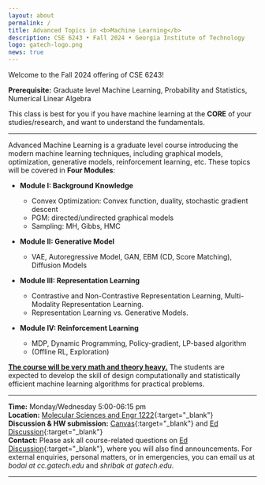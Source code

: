```yaml
---
layout: about
permalink: /
title: Advanced Topics in <b>Machine Learning</b>
description: CSE 6243 • Fall 2024 • Georgia Institute of Technology
logo: gatech-logo.png
news: true
---
```

Welcome to the Fall 2024 offering of CSE 6243!

**Prerequisite:** Graduate level Machine Learning, Probability and Statistics, Numerical Linear Algebra

This class is best for you if you have machine learning at the **CORE** of your studies/research, and want to understand the fundamentals.

***

Advanced Machine Learning is a graduate level course introducing the modern machine learning techniques, including graphical models, optimization, generative models, reinforcement learning, etc.
These topics will be covered in **Four Modules**:

- **Module I: Background Knowledge** 
  - Convex Optimization: Convex function, duality, stochastic gradient descent
  - PGM: directed/undirected graphical models
  - Sampling: MH, Gibbs, HMC

- **Module II: Generative Model**
  - VAE, Autoregressive Model, GAN, EBM (CD, Score Matching), Diffusion Models

- **Module III: Representation Learning**
  - Contrastive and Non-Contrastive Representation Learning, Multi-Modality Representation Learning.
  - Representation Learning vs. Generative Models.

- **Module IV: Reinforcement Learning**
  - MDP, Dynamic Programming, Policy-gradient, LP-based algorithm 
  - (Offline RL, Exploration)

<ins>**The course will be very math and theory heavy.**</ins> The students are expected to develop the skill of design computationally and statistically efficient machine learning algorithms for practical problems.

***

**Time:** Monday/Wednesday 5:00-06:15 pm\
**Location:** [Molecular Sciences and Engr 1222](https://bme.gatech.edu/bme/molecular-science-engineering-building){:target="\_blank"}\
**Discussion & HW submission:** [Canvas](https://gatech.instructure.com/courses/377010){:target="\_blank"} and [Ed Discussion](https://edstem.org/us/courses/43567){:target="\_blank"}\
**Contact:** Please ask all course-related questions on [Ed Discussion](https://edstem.org/us/courses/43567){:target="\_blank"}, where you will also find announcements. For external enquiries, personal matters, or in emergencies, you can email us at *bodai at cc.gatech.edu* and *shribak at gatech.edu*.

***
